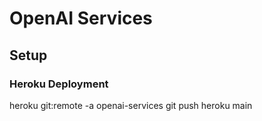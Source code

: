 # OpenAI Services

## Setup
### Heroku Deployment
heroku git:remote -a openai-services
git push heroku main